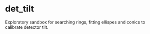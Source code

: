 # det_tilt
Exploratory sandbox for searching rings, fitting ellispes and conics to calibrate detector tilt. 
